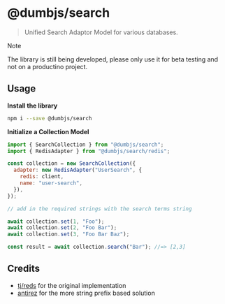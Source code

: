 # @dumbjs/search

> Unified Search Adaptor Model for various databases.

> [!NOTE]
> The library is still being developed, please only use it for beta testing and not on a productino project.

## Usage

**Install the library**

```sh
npm i --save @dumbjs/search
```

**Initialize a Collection Model**

```js
import { SearchCollection } from "@dumbjs/search";
import { RedisAdapter } from "@dumbjs/search/redis";

const collection = new SearchCollection({
  adapter: new RedisAdapter("UserSearch", {
    redis: client,
    name: "user-search",
  }),
});

// add in the required strings with the search terms string

await collection.set(1, "Foo");
await collection.set(2, "Foo Bar");
await collection.set(3, "Foo Bar Baz");

const result = await collection.search("Bar"); //=> [2,3]
```

## Credits

- [tj/reds](https://github.com/tj/reds) for the original implementation
- [antirez](http://oldblog.antirez.com/post/autocomplete-with-redis.html) for the more string prefix based solution
